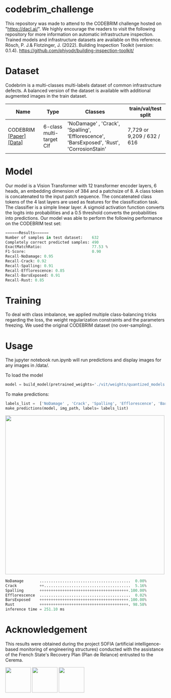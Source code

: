 # codebrim_challenge
This repository was made to attend to the CODEBRIM challenge hosted on "https://dacl.ai/". We highly encourage the readers to visit the following repository for more information on automatic infrastructure inspection. Trained models and infrastructure datasets are available on this reference.
Rösch, P. J.&  Flotzinger, J. (2022). Building Inspection Toolkit (version: 0.1.4). https://github.com/phiyodr/building-inspection-toolkit/

# Dataset
Codebrim is a multi-classes multi-labels dataset of common infrastructure defects. A balanced version of the dataset is available with additional augmented images in the train dataset. 


Name      | Type        | Classes | train/val/test split
----------|-------------|---------------|-------------
CODEBRIM [[Paper]](https://openaccess.thecvf.com/content_CVPR_2019/html/Mundt_Meta-Learning_Convolutional_Neural_Architectures_for_Multi-Target_Concrete_Defect_Classification_With_CVPR_2019_paper.html) [[Data]](https://zenodo.org/record/2620293#.YO8rj3UzZH4) | 6-class multi-target Clf  | 'NoDamage' , 'Crack', 'Spalling', 'Efflorescence', 'BarsExposed', 'Rust', 'CorrosionStain' |7,729 or 9,209 / 632 / 616 |



# Model
Our model is a Vision Transformer with 12 transformer encoder layers, 6 heads, an embedding dimension of 384 and a patchsize of 8. 
A class token is concatenated to the input patch sequence. The concatenated class tokens of the 4 last layers are used as features for the classification task.
The classifier is a simple linear layer. A sigmoid activation function converts the logits into probabilities and a 0.5 threshold converts the probabilities into predictions.
Our model was able to perform the following performance on the CODEBRIM test set:
```python
======Results======
Number of samples in test dataset:    632
Completely correct predicted samples: 490
ExactMatchRatio:                      77.53 %
F1-Score:                             0.90
Recall-NoDamage: 0.95
Recall-Crack: 0.92
Recall-Spalling: 0.91
Recall-Efflorescence: 0.85
Recall-BarsExposed: 0.91
Recall-Rust: 0.85
```

# Training
To deal with class imbalance, we applied multiple class-balancing tricks regarding the loss, the weight regularization constraints and the parameters freezing. 
We used the original CODEBRIM dataset (no over-sampling).

# Usage
The jupyter notebook run.ipynb will run predictions and display images for any images in /data/.

To load the model
```python
model = build_model(pretrained_weights='./vit/weights/quantized_models.pth', img_size=224, num_cls=6, quantized=True)
```

To make predictions:
```python
labels_list =  ['NoDamage' , 'Crack', 'Spalling', 'Efflorescence', 'BarsExposed', 'Rust']
make_predictions(model, img_path, labels= labels_list)
```
<img src="https://github.com/mpaques269546/codebrim_challenge/blob/main/datasets/data/image_0000761_crop_0000006.png" width="500" height="500">

```python
NoDamage       ........................................  0.00% 
Crack          ++......................................  5.16% 
Spalling       +++++++++++++++++++++++++++++++++++++++.100.00% 
Efflorescence  ........................................  0.02% 
BarsExposed    +++++++++++++++++++++++++++++++++++++++.100.00% 
Rust           +++++++++++++++++++++++++++++++++++++++. 98.58% 
inference time = 251.10 ms
```

# Acknowledgement
This results were obtained during the project SOFIA (artificial intelligence-based monitoring of engineering structures) conducted with the assistance of the French State's Recovery Plan (Plan de Relance) entrusted to the Cerema.


<img src= "https://github.com/mpaques269546/codebrim_challenge/blob/main/pics/france_relance.jpeg" height="80"> <img src= "https://github.com/mpaques269546/codebrim_challenge/blob/main/pics/marianne.jpeg" height="80"> <img src= "https://github.com/mpaques269546/codebrim_challenge/blob/main/pics/cerema.png" height="80">

